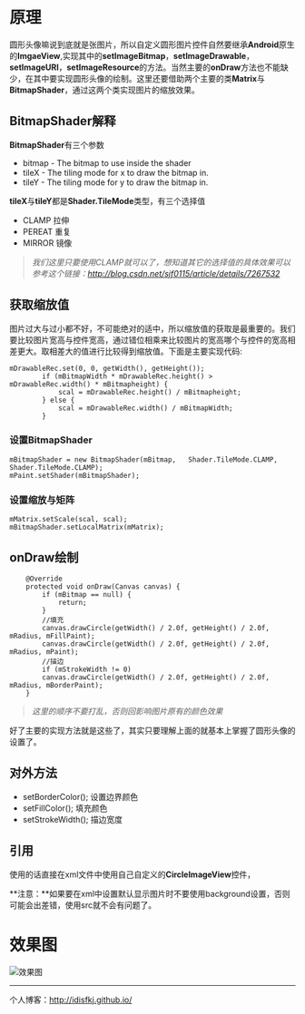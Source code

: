 # 原理
圆形头像嘛说到底就是张图片，所以自定义圆形图片控件自然要继承**Android**原生的**ImgaeView**,实现其中的**setImageBitmap**，**setImageDrawable**，**setImageURI**，**setImageResource**的方法。当然主要的**onDraw**方法也不能缺少，在其中要实现圆形头像的绘制。这里还要借助两个主要的类**Matrix**与**BitmapShader**，通过这两个类实现图片的缩放效果。

## BitmapShader解释
**BitmapShader**有三个参数  

* bitmap - The bitmap to use inside the shader
* tileX - The tiling mode for x to draw the bitmap in.
* tileY - The tiling mode for y to draw the bitmap in.

**tileX**与**tileY**都是**Shader.TileMode**类型，有三个选择值

* CLAMP 拉伸 
* PEREAT 重复
* MIRROR 镜像

> *我们这里只要使用CLAMP就可以了，想知道其它的选择值的具体效果可以参考这个链接：http://blog.csdn.net/sjf0115/article/details/7267532*

## 获取缩放值
图片过大与过小都不好，不可能绝对的适中，所以缩放值的获取是最重要的。我们要比较图片宽高与控件宽高，通过错位相乘来比较图片的宽高哪个与控件的宽高相差更大。取相差大的值进行比较得到缩放值。下面是主要实现代码:

```
mDrawableRec.set(0, 0, getWidth(), getHeight());
        if (mBitmapWidth * mDrawableRec.height() > mDrawableRec.width() * mBitmapheight) {
            scal = mDrawableRec.height() / mBitmapheight;
        } else {
            scal = mDrawableRec.width() / mBitmapWidth;
        }
```
### 设置BitmapShader
```
mBitmapShader = new BitmapShader(mBitmap, 	Shader.TileMode.CLAMP, Shader.TileMode.CLAMP);
mPaint.setShader(mBitmapShader);
```

### 设置缩放与矩阵
```
mMatrix.setScale(scal, scal);
mBitmapShader.setLocalMatrix(mMatrix);
```
	
## onDraw绘制
```
    @Override
    protected void onDraw(Canvas canvas) {
        if (mBitmap == null) {
            return;
        }
        //填充
        canvas.drawCircle(getWidth() / 2.0f, getHeight() / 2.0f, mRadius, mFillPaint);
        canvas.drawCircle(getWidth() / 2.0f, getHeight() / 2.0f, mRadius, mPaint);
        //描边
        if (mStrokeWidth != 0)
        canvas.drawCircle(getWidth() / 2.0f, getHeight() / 2.0f, mRadius, mBorderPaint);
    }
```
> *这里的顺序不要打乱，否则回影响图片原有的颜色效果*

好了主要的实现方法就是这些了，其实只要理解上面的就基本上掌握了圆形头像的设置了。

## 对外方法
* setBorderColor(); 设置边界颜色
* setFillColor();	填充颜色
* setStrokeWidth(); 描边宽度

## 引用
使用的话直接在xml文件中使用自己自定义的**CircleImageView**控件，

**注意：**如果要在xml中设置默认显示图片时不要使用background设置，否则可能会出差错，使用src就不会有问题了。
# 效果图
![效果图](https://github.com/idisfkj/CircleImage/raw/master/gif/CircleImageView.gif)

---

个人博客：http://idisfkj.github.io/